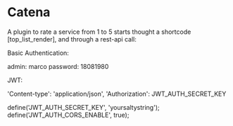 # Catena
A plugin to rate a service from 1 to 5 starts thought a shortcode [top_list_render], and through a rest-api call:

Basic Authentication:

admin: marco
password: 18081980

JWT:

'Content-type': 'application/json', 
'Authorization': JWT_AUTH_SECRET_KEY 

define('JWT_AUTH_SECRET_KEY', 'yoursaltystring');
define('JWT_AUTH_CORS_ENABLE', true);
